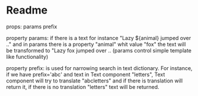 # Readme

props:
params
prefix

property params: if there is a text for instance "Lazy ${animal} jumped over .."
and in params there is a property "animal"
whit value "fox" the text will be transformed to "Lazy fox jumped over ..
(params control simple template like functionality)

property prefix: is used for narrowing search in text dictionary.
For instance, if we have prefix='abc' and text in Text component "letters",
Text component will try to translate "abcletters" and if there is translation will
return it, if there is no translation "letters" text will be returned.
